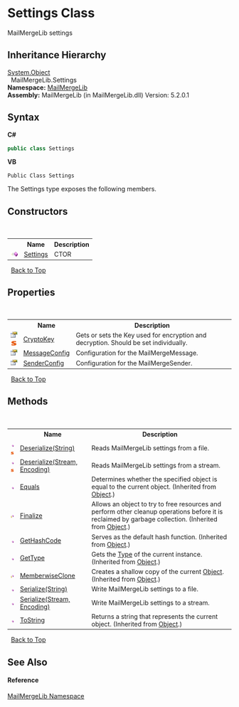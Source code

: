 # Settings Class
 

MailMergeLib settings


## Inheritance Hierarchy
<a href="http://msdn2.microsoft.com/en-us/library/e5kfa45b" target="_blank">System.Object</a><br />&nbsp;&nbsp;MailMergeLib.Settings<br />
**Namespace:**&nbsp;<a href="31c6ebbe-d683-7561-7308-5a5ee1f76bf5">MailMergeLib</a><br />**Assembly:**&nbsp;MailMergeLib (in MailMergeLib.dll) Version: 5.2.0.1

## Syntax

**C#**<br />
``` C#
public class Settings
```

**VB**<br />
``` VB
Public Class Settings
```

The Settings type exposes the following members.


## Constructors
&nbsp;<table><tr><th></th><th>Name</th><th>Description</th></tr><tr><td>![Public method](media/pubmethod.gif "Public method")</td><td><a href="a0533412-6edf-2a77-8ad3-c03007ea5f49">Settings</a></td><td>
CTOR</td></tr></table>&nbsp;
<a href="#settings-class">Back to Top</a>

## Properties
&nbsp;<table><tr><th></th><th>Name</th><th>Description</th></tr><tr><td>![Public property](media/pubproperty.gif "Public property")![Static member](media/static.gif "Static member")</td><td><a href="a91f3198-42c4-f9c1-6991-feffef57cf1b">CryptoKey</a></td><td>
Gets or sets the Key used for encryption and decryption. Should be set individually.</td></tr><tr><td>![Public property](media/pubproperty.gif "Public property")</td><td><a href="27481b34-4151-61f8-794f-6bc6a21ca6dd">MessageConfig</a></td><td>
Configuration for the MailMergeMessage.</td></tr><tr><td>![Public property](media/pubproperty.gif "Public property")</td><td><a href="7a70fc6a-5982-8514-7dcc-bdf2fc813087">SenderConfig</a></td><td>
Configuration for the MailMergeSender.</td></tr></table>&nbsp;
<a href="#settings-class">Back to Top</a>

## Methods
&nbsp;<table><tr><th></th><th>Name</th><th>Description</th></tr><tr><td>![Public method](media/pubmethod.gif "Public method")![Static member](media/static.gif "Static member")</td><td><a href="2e00f30d-fa0e-7d7f-eefd-09ecf0ce78ce">Deserialize(String)</a></td><td>
Reads MailMergeLib settings from a file.</td></tr><tr><td>![Public method](media/pubmethod.gif "Public method")![Static member](media/static.gif "Static member")</td><td><a href="5fd21a77-a95b-f684-c0b8-4f7cd250b42f">Deserialize(Stream, Encoding)</a></td><td>
Reads MailMergeLib settings from a stream.</td></tr><tr><td>![Public method](media/pubmethod.gif "Public method")</td><td><a href="http://msdn2.microsoft.com/en-us/library/bsc2ak47" target="_blank">Equals</a></td><td>
Determines whether the specified object is equal to the current object.
 (Inherited from <a href="http://msdn2.microsoft.com/en-us/library/e5kfa45b" target="_blank">Object</a>.)</td></tr><tr><td>![Protected method](media/protmethod.gif "Protected method")</td><td><a href="http://msdn2.microsoft.com/en-us/library/4k87zsw7" target="_blank">Finalize</a></td><td>
Allows an object to try to free resources and perform other cleanup operations before it is reclaimed by garbage collection.
 (Inherited from <a href="http://msdn2.microsoft.com/en-us/library/e5kfa45b" target="_blank">Object</a>.)</td></tr><tr><td>![Public method](media/pubmethod.gif "Public method")</td><td><a href="http://msdn2.microsoft.com/en-us/library/zdee4b3y" target="_blank">GetHashCode</a></td><td>
Serves as the default hash function.
 (Inherited from <a href="http://msdn2.microsoft.com/en-us/library/e5kfa45b" target="_blank">Object</a>.)</td></tr><tr><td>![Public method](media/pubmethod.gif "Public method")</td><td><a href="http://msdn2.microsoft.com/en-us/library/dfwy45w9" target="_blank">GetType</a></td><td>
Gets the <a href="http://msdn2.microsoft.com/en-us/library/42892f65" target="_blank">Type</a> of the current instance.
 (Inherited from <a href="http://msdn2.microsoft.com/en-us/library/e5kfa45b" target="_blank">Object</a>.)</td></tr><tr><td>![Protected method](media/protmethod.gif "Protected method")</td><td><a href="http://msdn2.microsoft.com/en-us/library/57ctke0a" target="_blank">MemberwiseClone</a></td><td>
Creates a shallow copy of the current <a href="http://msdn2.microsoft.com/en-us/library/e5kfa45b" target="_blank">Object</a>.
 (Inherited from <a href="http://msdn2.microsoft.com/en-us/library/e5kfa45b" target="_blank">Object</a>.)</td></tr><tr><td>![Public method](media/pubmethod.gif "Public method")</td><td><a href="ec0b1090-a716-aa92-6671-d01c0d6bfbe4">Serialize(String)</a></td><td>
Write MailMergeLib settings to a file.</td></tr><tr><td>![Public method](media/pubmethod.gif "Public method")</td><td><a href="cfaffde9-4778-cafe-2cf5-36ddb8846fe3">Serialize(Stream, Encoding)</a></td><td>
Write MailMergeLib settings to a stream.</td></tr><tr><td>![Public method](media/pubmethod.gif "Public method")</td><td><a href="http://msdn2.microsoft.com/en-us/library/7bxwbwt2" target="_blank">ToString</a></td><td>
Returns a string that represents the current object.
 (Inherited from <a href="http://msdn2.microsoft.com/en-us/library/e5kfa45b" target="_blank">Object</a>.)</td></tr></table>&nbsp;
<a href="#settings-class">Back to Top</a>

## See Also


#### Reference
<a href="31c6ebbe-d683-7561-7308-5a5ee1f76bf5">MailMergeLib Namespace</a><br />